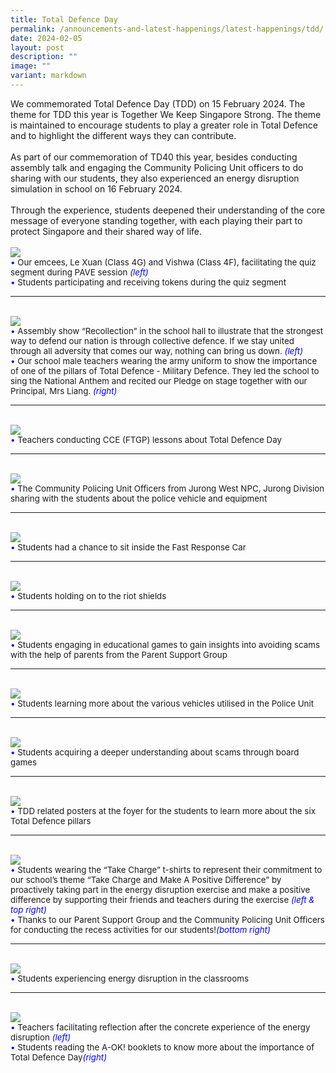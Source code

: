 ```yaml
---
title: Total Defence Day
permalink: /announcements-and-latest-happenings/latest-happenings/tdd/
date: 2024-02-05
layout: post
description: ""
image: ""
variant: markdown
---
```

We commemorated Total Defence Day (TDD) on 15 February 2024. The theme for TDD this year is Together We Keep Singapore Strong. The theme is maintained to encourage students to play a greater role in Total Defence and to highlight the different ways they can contribute. 
<br><br>
As part of our commemoration of TD40 this year, besides conducting assembly talk and engaging the Community Policing Unit officers to do sharing with our students, they also experienced an energy disruption simulation in school on 16 February 2024. 
<br><br>
Through the experience, students deepened their understanding of the core message of everyone standing together, with each playing their part to protect Singapore and their shared way of life. 
<br><br>
<img src="/images/Happenings/TDD/TDD2024_5.png">
<br>
<span style="font-size:10pt;">
<span style="color:blue;">•</span> Our emcees, Le Xuan (Class 4G) and Vishwa (Class 4F), facilitating the quiz segment during PAVE session <i style="color:blue;">(left)</i><br>
<span style="color:blue;">•</span> Students participating and receiving tokens during the quiz segment</span>
<hr><br>
<img src="/images/Happenings/TDD/TDD2024_6.png">
<br>
<span style="font-size:10pt;">
<span style="color:blue;">•</span> Assembly show “Recollection” in the school hall to illustrate that the strongest way to defend our nation is through collective defence. If we stay united through all adversity that comes our way, nothing can bring us down.  <i style="color:blue;">(left)</i><br>
<span style="color:blue;">•</span> Our school male teachers wearing the army uniform to show the importance of one of the pillars of Total Defence - Military Defence. They led the school to sing the National Anthem and recited our Pledge on stage together with our Principal, Mrs Liang. <i style="color:blue;">(right)</i></span>
<hr><br>
<img src="/images/Happenings/TDD/TDD2024_1.png">
<br>
<span style="font-size:10pt;">
<span style="color:blue;">•</span> Teachers conducting CCE (FTGP) lessons about Total Defence Day</span>
<hr><br>
<img src="/images/Happenings/TDD/TDD2024_7.png">
<br>
<span style="font-size:10pt;">
<span style="color:blue;">•</span> The Community Policing Unit Officers from Jurong West NPC, Jurong Division sharing with the students about the police vehicle and equipment</span>
<hr><br>
<img src="/images/Happenings/TDD/TDD2024_2.png">
<br>
<span style="font-size:10pt;">
<span style="color:blue;">•</span> Students had a chance to sit inside the Fast Response Car</span>
<hr><br>
<img src="/images/Happenings/TDD/TDD2024_8.png">
<br>
<span style="font-size:10pt;">
<span style="color:blue;">•</span> Students holding on to the riot shields</span>
<hr><br>
<img src="/images/Happenings/TDD/TDD2024_9.png">
<br>
<span style="font-size:10pt;">
<span style="color:blue;">•</span> Students engaging in educational games to gain insights into avoiding scams with the help of parents from the Parent Support Group</span>
<hr><br>
<img src="/images/Happenings/TDD/TDD2024_10.png">
<br>
<span style="font-size:10pt;">
<span style="color:blue;">•</span> Students learning more about the various vehicles utilised in the Police Unit</span>
<hr><br>
<img src="/images/Happenings/TDD/TDD2024_3.png">
<br>
<span style="font-size:10pt;">
<span style="color:blue;">•</span> Students acquiring a deeper understanding about scams through board games</span>
<hr><br>
<img src="/images/Happenings/TDD/TDD2024_11.png">
<br>
<span style="font-size:10pt;">
<span style="color:blue;">•</span> TDD related posters at the foyer for the students to learn more about the six Total Defence pillars</span>
<hr><br>
<img src="/images/Happenings/TDD/TDD2024_12.png">
<br>
<span style="font-size:10pt;">
<span style="color:blue;">•</span> Students wearing the “Take Charge” t-shirts to represent their commitment to our school’s theme “Take Charge and Make A Positive Difference” by proactively taking part in the energy disruption exercise and make a positive difference by supporting their friends and teachers during the exercise <i style="color:blue;">(left &amp; top right)</i><br>
<span style="color:blue;">•</span> Thanks to our Parent Support Group and the Community Policing Unit Officers for conducting the recess activities for our students!<i style="color:blue;">(bottom right)</i></span>
<hr><br>
<img src="/images/Happenings/TDD/TDD2024_4.png">
<br>
<span style="font-size:10pt;">
<span style="color:blue;">•</span> Students experiencing energy disruption in the classrooms</span>
<hr><br>
<img src="/images/Happenings/TDD/TDD2024_13.png">
<br>
<span style="font-size:10pt;">
<span style="color:blue;">•</span> Teachers facilitating reflection after the concrete experience of the energy disruption  <i style="color:blue;">(left)</i><br>
<span style="color:blue;">•</span> Students reading the A-OK! booklets to know more about the importance of Total Defence Day<i style="color:blue;">(right)</i></span>